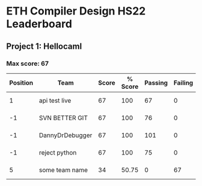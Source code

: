 # ETH Compiler Design HS22 Leaderboard

## Project 1: Hellocaml

### Max score: 67

| Position | Team | Score | % Score | Passing | Failing | DateTime |
| --- | --- | --- | --- | --- | --- | --- |
| 1| api test live | 67 | 100 | 67 | 0 | 2022-09-27T14:57:21.322Z |
| -1| SVN BETTER GIT | 67 | 100 | 76 | 0 | 2022-09-28T06:45:20.157Z |
| -1| DannyDrDebugger | 67 | 100 | 101 | 0 | 2022-09-28T08:34:52.623Z |
| -1| reject python | 67 | 100 | 75 | 0 | 2022-09-28T16:36:12.345Z |
| 5| some team name | 34 | 50.75 | 0 | 67 | 2022-09-28T12:41:50.992Z |


